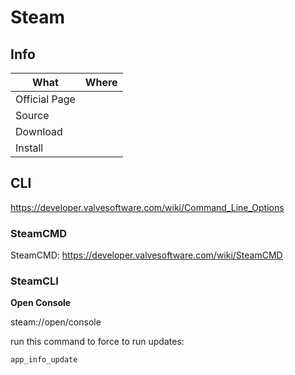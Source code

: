 # Steam

## Info

|What|Where|
|-|-|
|Official Page||
|Source||
|Download||
|Install||

## CLI

<https://developer.valvesoftware.com/wiki/Command_Line_Options>

### SteamCMD

SteamCMD: <https://developer.valvesoftware.com/wiki/SteamCMD>

### SteamCLI

**Open Console**

steam://open/console

run this command to force to run updates:

``` steam-cli
app_info_update
```
